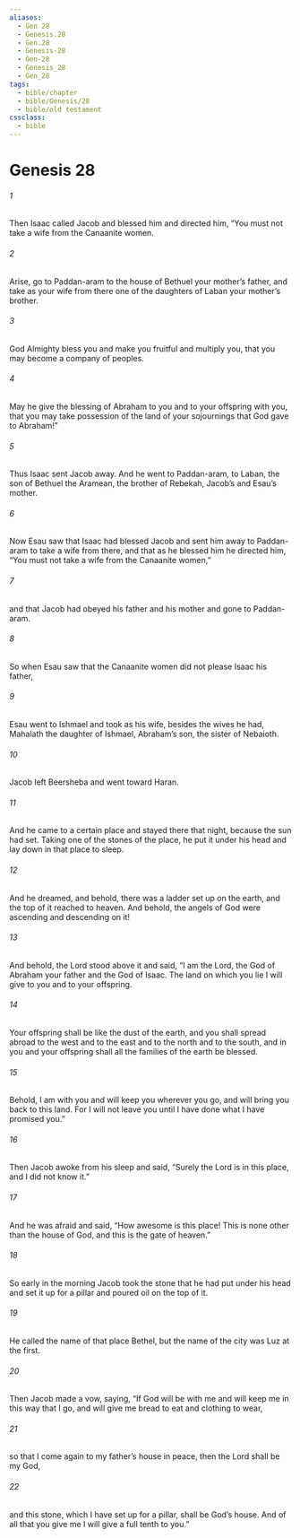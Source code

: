 ```yaml
---
aliases:
  - Gen 28
  - Genesis.28
  - Gen.28
  - Genesis-28
  - Gen-28
  - Genesis_28
  - Gen_28
tags:
  - bible/chapter
  - bible/Genesis/28
  - bible/old testament
cssclass:
  - bible
---
```


# Genesis 28

###### 1
Then Isaac called Jacob and blessed him and directed him, “You must not take a wife from the Canaanite women.
###### 2
Arise, go to Paddan-aram to the house of Bethuel your mother’s father, and take as your wife from there one of the daughters of Laban your mother’s brother.
###### 3
God Almighty bless you and make you fruitful and multiply you, that you may become a company of peoples.
###### 4
May he give the blessing of Abraham to you and to your offspring with you, that you may take possession of the land of your sojournings that God gave to Abraham!”
###### 5
Thus Isaac sent Jacob away. And he went to Paddan-aram, to Laban, the son of Bethuel the Aramean, the brother of Rebekah, Jacob’s and Esau’s mother.
###### 6
Now Esau saw that Isaac had blessed Jacob and sent him away to Paddan-aram to take a wife from there, and that as he blessed him he directed him, “You must not take a wife from the Canaanite women,”
###### 7
and that Jacob had obeyed his father and his mother and gone to Paddan-aram.
###### 8
So when Esau saw that the Canaanite women did not please Isaac his father,
###### 9
Esau went to Ishmael and took as his wife, besides the wives he had, Mahalath the daughter of Ishmael, Abraham’s son, the sister of Nebaioth.
###### 10
Jacob left Beersheba and went toward Haran.
###### 11
And he came to a certain place and stayed there that night, because the sun had set. Taking one of the stones of the place, he put it under his head and lay down in that place to sleep.
###### 12
And he dreamed, and behold, there was a ladder set up on the earth, and the top of it reached to heaven. And behold, the angels of God were ascending and descending on it!
###### 13
And behold, the Lord stood above it and said, “I am the Lord, the God of Abraham your father and the God of Isaac. The land on which you lie I will give to you and to your offspring.
###### 14
Your offspring shall be like the dust of the earth, and you shall spread abroad to the west and to the east and to the north and to the south, and in you and your offspring shall all the families of the earth be blessed.
###### 15
Behold, I am with you and will keep you wherever you go, and will bring you back to this land. For I will not leave you until I have done what I have promised you.”
###### 16
Then Jacob awoke from his sleep and said, “Surely the Lord is in this place, and I did not know it.”
###### 17
And he was afraid and said, “How awesome is this place! This is none other than the house of God, and this is the gate of heaven.”
###### 18
So early in the morning Jacob took the stone that he had put under his head and set it up for a pillar and poured oil on the top of it.
###### 19
He called the name of that place Bethel, but the name of the city was Luz at the first.
###### 20
Then Jacob made a vow, saying, “If God will be with me and will keep me in this way that I go, and will give me bread to eat and clothing to wear,
###### 21
so that I come again to my father’s house in peace, then the Lord shall be my God,
###### 22
and this stone, which I have set up for a pillar, shall be God’s house. And of all that you give me I will give a full tenth to you.”



